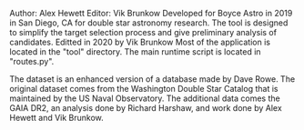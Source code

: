 Author: Alex Hewett
Editor: Vik Brunkow
Developed for Boyce Astro in 2019 in San Diego, CA for double star astronomy research. The tool is designed to simplify 
the target selection process and give preliminary analysis of candidates. 
Editted in 2020 by Vik Brunkow 
Most of the application is located in the "tool" directory. The main runtime script is located in "routes.py".

The dataset is an enhanced version of a database made by Dave Rowe. The original dataset comes from the 
Washington Double Star Catalog that is maintained by the US Naval Observatory. The additional data comes the GAIA DR2, 
an analysis done by Richard Harshaw, and work done by Alex Hewett and Vik Brunkow. 
